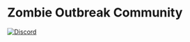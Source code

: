 # Zombie Outbreak Community

[![Discord](https://img.shields.io/discord/707160269175914576?color=5865F2&label=Discord)](https://discord.com/invite/4J9KGyspU5"![Discord](https://img.shields.io/discord/707160269175914576?color=5865F2&label=Discord)")
